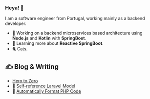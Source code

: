 ### Heya! 👋

I am a software engineer from Portugal, working mainly as a backend developer.
- 🔭 Working on a backend microservices based architecture using **Node.js** and **Kotlin** with **SpringBoot**.
- 🌱 Learning more about **Reactive SpringBoot**.
- 🐈 Cats.

## ✍️ Blog & Writing

- [Hero to Zero](https://joaorbrandao.medium.com/hero-to-zero-ba8de7f47828)
- 🔄 [Self-reference Laravel Model](https://joaorbrandao.medium.com/self-reference-laravel-model-fa8a7b37360d)
- 💅 [Automatically Format PHP Code](https://joaorbrandao.medium.com/automatically-format-php-code-af6d495b3823)
